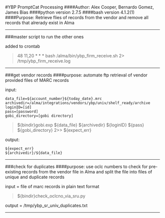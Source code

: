 #YBP PromptCat Processing
####Author: Alex Cooper, Bernardo Gomez, James Bias
####python version 2.7.5
####bash version 4.1.2(1)
####Purpose: Retrieve flies of records from the vendor and remove all records that alrerady exist in Alma

----------------------------------

###master script to run the other ones

added to crontab

>48 11,20 * * * bash /alma/bin/ybp_firm_receive.sh 2> /tmp/ybp_firm_receive.log

-----------------------------------

###get vendor records
####purpose: automate ftp retrieval of vendor provided files of MARC records

input:

```
data_file=${account_number}${today_date}.mrc
archivedir=/alma/integrations/vendors/ybp/univ/shelf_ready/archive
loginID=[id]
pass=[password]
gobi_directory=[gobi directory]
```

>${bindir}gobi.exp ${data_file} ${archivedir} ${loginID} ${pass} ${gobi_directory} 2>> ${expect_err}

output:

```
${expect_err}
${archivedir}/${data_file}
```

-------------------------------------

###check for duplicates
####purpose: use oclc numbers to check for pre-existing records from the vendor file in Alma and split the file into files of unique and duplicate records

input = file of marc records in plain text format

>${bindir}check_oclcno_via_sru.py

output = /tmp/ybp_sr_univ_duplicates.txt

----------------------------------------
